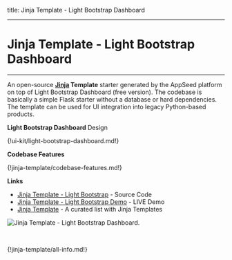 title: Jinja Template - Light Bootstrap Dashboard

---

# Jinja Template - Light Bootstrap Dashboard
---

An open-source **[Jinja](/what-is/jinja/) Template** starter generated by the AppSeed platform on top of Light Bootstrap Dashboard (free version). The codebase is basically a simple Flask starter without a database or hard dependencies. The template can be used for UI integration into legacy Python-based products. 

**Light Bootstrap Dashboard** Design

{!ui-kit/light-bootstrap-dashboard.md!}

**Codebase Features**

{!jinja-template/codebase-features.md!}

**Links**

- [Jinja Template - Light Bootstrap](https://github.com/app-generator/jinja-template-light-bootstrap) - Source Code
- [Jinja Template - Light Bootstrap Demo](https://jinja-template-light-bootstrap.appseed.us/) - LIVE Demo
- [Jinja Template](https://github.com/app-generator/jinja-template) - A curated list with Jinja Templates

![Jinja Template - Light Bootstrap Dashboard.](https://raw.githubusercontent.com/app-generator/jinja-template-light-bootstrap/master/media/jinja-template-light-bootstrap-screen.png)

<br />

{!jinja-template/all-info.md!}
